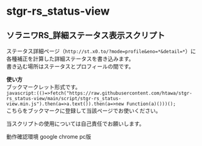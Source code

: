 # stgr-rs_status-view
## ソラニワRS_詳細ステータス表示スクリプト
ステータス詳細ページ（`http://st.x0.to/?mode=profile&eno=*&detail=*`）に各種補正を計算した詳細ステータスを書き込みます。  
書き込む場所はステータスとプロフィールの間です。

**使い方**  
ブックマークレット形式です。  
`javascript:(()=>fetch("https://raw.githubusercontent.com/htawa/stgr-rs_status-view/main/script/stgr-rs_status-view.min.js").then(a=>a.text()).then(a=>new Function(a)()))();`  
こちらをブックマークに登録して当該ページでお使いください。

当スクリプトの使用については自己責任でお願いします。

動作確認環境 google chrome pc版
